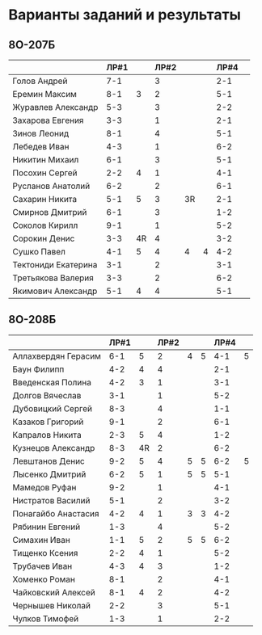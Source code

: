 # Варианты заданий и результаты

## 8О-207Б
|                     | ЛР#1 |   | ЛР#2 |   |   | ЛР#4 |   |
|---------------------|------|---|------|---|---|------|---|
| Голов Андрей        | 7-1  |   |  3   |   |   | 2-1  |   |
| Еремин Максим       | 8-1  | 3 |  2   |   |   | 5-1  |   |
| Журавлев Александр  | 5-3  |   |  3   |   |   | 2-2  |   |
| Захарова Евгения    | 3-3  |   |  1   |   |   | 2-1  |   |
| Зинов  Леонид       | 8-1  |   |  4   |   |   | 5-1  |   |
| Лебедев Иван        | 4-3  |   |  1   |   |   | 6-2  |   |
| Никитин Михаил      | 6-1  |   |  3   |   |   | 5-1  |   |
| Посохин Сергей      | 2-2  | 4 |  1   |   |   | 4-1  |   |
| Русланов Анатолий   | 6-2  |   |  2   |   |   | 6-1  |   |
| Сахарин Никита      | 5-1  | 5 |  3   | 3R|   | 2-1  |   |
| Смирнов Дмитрий     | 6-1  |   |  3   |   |   | 1-2  |   |
| Соколов Кирилл      | 9-1  |   |  1   |   |   | 5-2  |   |
| Сорокин Денис       | 3-3  | 4R|  4   |   |   | 3-2  |   |
| Сушко Павел         | 4-1  | 5 |  4   | 4 | 4 | 4-2  |   |
| Тектониди Екатерина | 3-1  |   |  2   |   |   | 3-1  |   |
| Третьякова Валерия  | 3-3  |   |  2   |   |   | 6-2  |   |
| Якимович Александр  | 5-1  | 4 |  4   |   |   | 5-1  |   |

## 8О-208Б
|                     | ЛР#1 |   | ЛР#2 |   |   | ЛР#4 |   |
|---------------------|------|---|------|---|---|------|---|
| Аллахвердян Герасим | 6-1  | 5 |  2   | 4 | 5 | 4-1  | 5 |
| Баун Филипп         | 4-2  | 4 |  4   |   |   | 2-1  |   |
| Введенская Полина   | 4-2  | 3 |  1   |   |   | 3-1  |   |
| Долгов Вячеслав     | 3-1  |   |  1   |   |   | 5-2  |   |
| Дубовицкий Сергей   | 8-3  |   |  4   |   |   | 1-1  |   |
| Казаков Григорий    | 9-1  |   |  2   |   |   | 6-1  |   |
| Капралов Никита     | 2-3  | 5 |  4   |   |   | 1-2  |   |
| Кузнецов Александр  | 8-3  |4R |  2   |   |   | 6-2  |   |
| Левштанов Денис     | 9-2  | 5 |  4   | 5 | 5 | 6-2  | 5 |
| Лысенко Дмитрий     | 6-2  | 5 |  1   | 5 | 5 | 5-1  |   |
| Мамедов Руфан       | 9-2  |   |  1   |   |   | 4-1  |   |
| Нистратов Василий   | 5-1  |   |  2   |   |   | 3-2  |   |
| Понагайбо Анастасия | 4-2  | 4 |  1   | 3 | 3 | 4-2  |   |
| Рябинин Евгений     | 1-3  |   |  4   |   |   | 5-2  |   |
| Симахин Иван        | 1-1  | 5 |  2   | 5 | 5 | 6-2  |   |
| Тищенко Ксения      | 2-2  | 4 |  1   |   |   | 5-2  |   |
| Трубачев Иван       | 4-3  | 4 |  3   |   |   | 1-2  |   |
| Хоменко Роман       | 8-1  |   |  2   |   |   | 4-1  |   |
| Чайковский Алексей  | 8-1  | 4 |  2   |   |   | 4-2  |   |
| Чернышев Николай    | 2-2  |   |  3   |   |   | 5-1  |   |
| Чулков Тимофей      | 1-3  |   |  1   |   |   | 2-2  |   |
